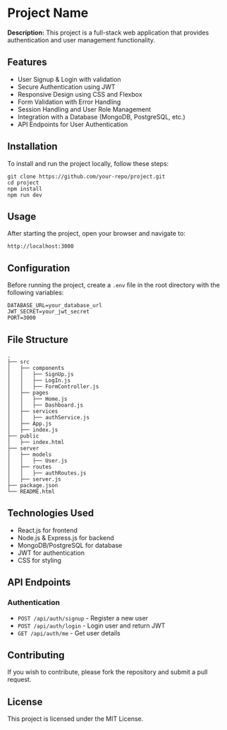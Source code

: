 <h1>Project Name</h1>
        <p><strong>Description:</strong> This project is a full-stack web application that provides authentication and user management functionality.</p>
        
<h2>Features</h2>
        <ul>
            <li>User Signup & Login with validation</li>
            <li>Secure Authentication using JWT</li>
            <li>Responsive Design using CSS and Flexbox</li>
            <li>Form Validation with Error Handling</li>
            <li>Session Handling and User Role Management</li>
            <li>Integration with a Database (MongoDB, PostgreSQL, etc.)</li>
            <li>API Endpoints for User Authentication</li>
        </ul>
        
<h2>Installation</h2>
        <p>To install and run the project locally, follow these steps:</p>
        <pre><code>git clone https://github.com/your-repo/project.git
cd project
npm install
npm run dev</code></pre>
                
<h2>Usage</h2>
        <p>After starting the project, open your browser and navigate to:</p>
        <pre><code>http://localhost:3000</code></pre>
        
<h2>Configuration</h2>
        <p>Before running the project, create a <code>.env</code> file in the root directory with the following variables:</p>
        <pre><code>DATABASE_URL=your_database_url
JWT_SECRET=your_jwt_secret
PORT=3000</code></pre>
        
<h2>File Structure</h2>
        <pre><code>.
├── src
│   ├── components
│   │   ├── SignUp.js
│   │   ├── LogIn.js
│   │   ├── FormController.js
│   ├── pages
│   │   ├── Home.js
│   │   ├── Dashboard.js
│   ├── services
│   │   ├── authService.js
│   ├── App.js
│   ├── index.js
├── public
│   ├── index.html
├── server
│   ├── models
│   │   ├── User.js
│   ├── routes
│   │   ├── authRoutes.js
│   ├── server.js
├── package.json
└── README.html</code></pre>
        
<h2>Technologies Used</h2>
        <ul>
            <li>React.js for frontend</li>
            <li>Node.js & Express.js for backend</li>
            <li>MongoDB/PostgreSQL for database</li>
            <li>JWT for authentication</li>
            <li>CSS for styling</li>
        </ul>
        
<h2>API Endpoints</h2>
<h3>Authentication</h3>
        <ul>
            <li><code>POST /api/auth/signup</code> - Register a new user</li>
            <li><code>POST /api/auth/login</code> - Login user and return JWT</li>
            <li><code>GET /api/auth/me</code> - Get user details</li>
        </ul>
        
<h2>Contributing</h2>
        <p>If you wish to contribute, please fork the repository and submit a pull request.</p>
        
<h2>License</h2>
        <p>This project is licensed under the MIT License.</p>
